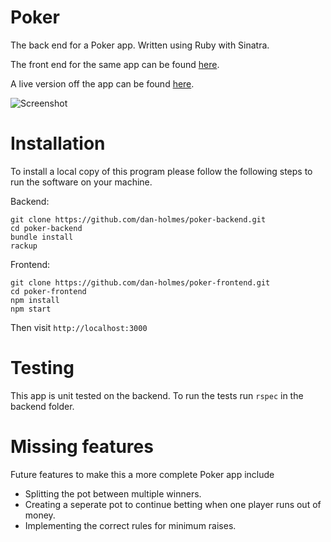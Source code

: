 # Poker

The back end for a Poker app. Written using Ruby with Sinatra.

The front end for the same app can be found [here](https://github.com/dan-holmes/poker-frontend).

A live version off the app can be found [here](https://poker-frontend.vercel.app/).

![Screenshot](https://i.imgur.com/m6rb1ms.png)

# Installation

To install a local copy of this program please follow the following steps to run the software on your machine.


Backend:
```
git clone https://github.com/dan-holmes/poker-backend.git
cd poker-backend
bundle install
rackup
```

Frontend:
```
git clone https://github.com/dan-holmes/poker-frontend.git
cd poker-frontend
npm install
npm start
```

Then visit ``http://localhost:3000``

# Testing

This app is unit tested on the backend. To run the tests run ``rspec`` in the backend folder.

# Missing features

Future features to make this a more complete Poker app include

- Splitting the pot between multiple winners.
- Creating a seperate pot to continue betting when one player runs out of money.
- Implementing the correct rules for minimum raises.
